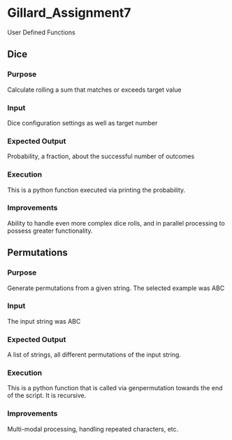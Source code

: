 # Gillard_Assignment7
User Defined Functions

## Dice
### Purpose
Calculate rolling a sum that matches or exceeds target value
### Input
Dice configuration settings as well as target number
### Expected Output
Probability, a fraction, about the successful number of outcomes
### Execution
This is a python function executed via printing the probability.
### Improvements
Ability to handle even more complex dice rolls, and in parallel processing to possess greater functionality.

## Permutations
### Purpose
Generate permutations from a given string. The selected example was ABC
### Input
The input string was ABC
### Expected Output
A list of strings, all different permutations of the input string.
### Execution
This is a python function that is called via genpermutation towards the end of the script. It is recursive.
### Improvements
Multi-modal processing, handling repeated characters, etc.

